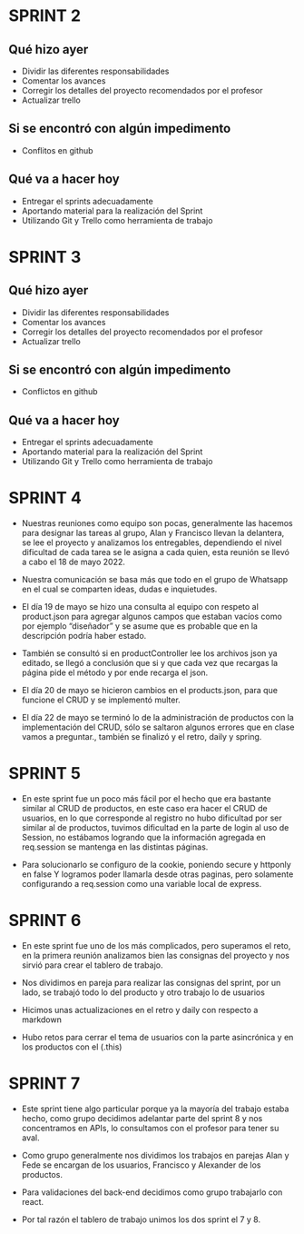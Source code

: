 # SPRINT 2

##	Qué hizo ayer

- Dividir las diferentes responsabilidades 
- Comentar los avances 
- Corregir los detalles del proyecto recomendados por el profesor
- Actualizar trello

##	Si se encontró con algún impedimento

- Conflitos en github
 

##	Qué va a hacer hoy

- Entregar el sprints adecuadamente
- Aportando material para la realización del Sprint
- Utilizando Git y Trello como herramienta de trabajo

# SPRINT 3

## Qué hizo ayer

- Dividir las diferentes responsabilidades 
- Comentar los avances 
- Corregir los detalles del proyecto recomendados por el profesor
- Actualizar trello

## Si se encontró con algún impedimento 

- Conflictos en github

## Qué va a hacer hoy

- Entregar el sprints adecuadamente
- Aportando material para la realización del Sprint
- Utilizando Git y Trello como herramienta de trabajo

# SPRINT 4

- Nuestras reuniones como equipo son pocas, generalmente las hacemos para designar  las tareas al grupo, Alan y Francisco llevan la delantera, se lee el proyecto y analizamos los entregables, dependiendo el nivel dificultad de cada tarea se le asigna a cada quien, esta reunión se llevó a cabo el 18 de mayo 2022.

- Nuestra comunicación se basa más que todo en el grupo de Whatsapp en el cual se comparten ideas, dudas e inquietudes. 

- El día 19 de mayo  se hizo una consulta al equipo con respeto al product.json para agregar algunos campos que estaban vacíos como por ejemplo “diseñador” y se asume que es probable que en la descripción podría haber estado.

- También se consultó si en productController lee los archivos json ya editado, se llegó a conclusión que si y que cada vez que recargas la página pide el método y por ende recarga el json.

- El día 20 de mayo se hicieron cambios en el products.json, para que funcione el CRUD y se implementó multer.

- El día 22 de mayo se terminó lo de la administración de productos con la implementación del CRUD, sólo se saltaron algunos errores que en clase vamos a preguntar., también se finalizó y el retro, daily y spring.

# SPRINT 5

- En este sprint fue un poco más fácil por el hecho que era bastante similar al CRUD de productos, en este caso era hacer el CRUD de usuarios, en lo que corresponde al registro no hubo dificultad por ser similar al de productos, tuvimos dificultad en la parte de login al uso de Session, no estábamos logrando que la información agregada en req.session se mantenga en las distintas páginas. 

- Para solucionarlo se configuro de la cookie, poniendo secure y httponly en false Y logramos poder llamarla desde otras paginas, pero solamente configurando a req.session como una variable local de express. 

# SPRINT 6

- En este sprint fue uno de los más complicados, pero superamos el reto, en la primera reunión analizamos bien las consignas del proyecto y nos sirvió para crear el tablero de trabajo.

- Nos dividimos en pareja para realizar las consignas del sprint, por un lado, se trabajó todo lo del producto y otro trabajo lo de usuarios

- Hicimos unas actualizaciones en el retro y daily con respecto a markdown

- Hubo retos para cerrar el tema de usuarios con la parte asincrónica y en los productos con el (.this)

# SPRINT 7 

- Este  sprint  tiene  algo  particular  porque  ya  la  mayoría  del  trabajo  estaba  hecho,  como  grupo decidimos adelantar parte del sprint 8 y nos concentramos en APIs, lo consultamos con el profesor para tener su aval.

- Como  grupo  generalmente  nos  dividimos  los  trabajos  en  parejas  Alan  y  Fede  se  encargan  de  los usuarios, Francisco y Alexander de los productos.

- Para validaciones del back-end decidimos como grupo trabajarlo con react. 

- Por tal razón el tablero de trabajo unimos los dos sprint el 7 y 8.
